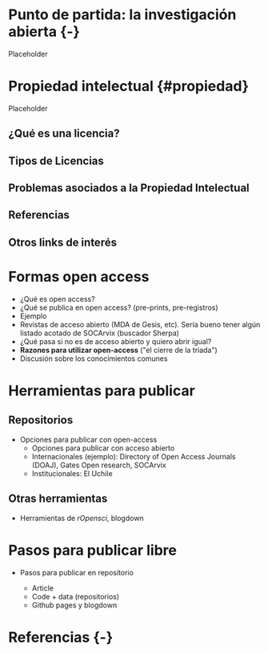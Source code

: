 
# Punto de partida: la investigación abierta {-}

Placeholder



<!--chapter:end:index.Rmd-->


# Propiedad intelectual {#propiedad}

Placeholder


## ¿Qué es una licencia?
## Tipos de Licencias
## Problemas asociados a la Propiedad Intelectual
## Referencias
## Otros links de interés

<!--chapter:end:01-intro.Rmd-->

# Formas open access

- ¿Qué es open access?
- ¿Qué se publica en open access? (pre-prints, pre-registros)
- Ejemplo
- Revistas de acceso abierto (MDA de Gesis, etc). Sería bueno tener algún listado acotado de SOCArvix (buscador Sherpa)
- ¿Qué pasa si no es de acceso  abierto y quiero abrir igual?
- **Razones para utilizar open-access** ("el cierre de la triada") 
- Discusión sobre los  conocimientos comunes


<!--chapter:end:02-defopenaccess.Rmd-->

# Herramientas para publicar

## Repositorios

- Opciones para publicar con open-access
  - Opciones para publicar con acceso abierto
  - Internacionales (ejemplo): Directory of Open Access Journals (DOAJ), Gates Open research, SOCArvix
  - Institucionales: El Uchile

## Otras herramientas

  - Herramientas de *rOpensci*, blogdown

<!--chapter:end:03-herramientas-para-publicar.Rmd-->

# Pasos para publicar libre

- Pasos para publicar en repositorio

  - Article
  - Code + data (repositorios)
  - Github pages y blogdown

<!--chapter:end:04-pasos-publicar.Rmd-->


# Referencias {-}


<!--chapter:end:05-referencias.Rmd-->

